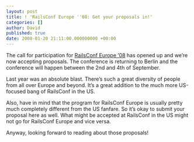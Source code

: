 ```yaml
---
layout: post
title: ! 'RailsConf Europe ''08: Get your proposals in!'
categories: []
author: David
published: true
date: 2008-01-20 21:11:00.000000000 +00:00
---
```

<p>The call for participation for <a href="http://www.railsconfeurope.com">RailsConf Europe &#8216;08</a> has opened up and we&#8217;re now accepting proposals. The conference is returning to Berlin and the conference will happen between the 2nd and 4th of September.</p>
<p>Last year was an absolute blast. There&#8217;s such a great diversity of people from all over Europe and beyond. It&#8217;s a great addition to the much more US-focused bang of RailsConf in the US.</p>
<p>Also, have in mind that the program for RailsConf Europe is usually pretty much completely different from the US fanfare. So it&#8217;s okay to submit your proposal here as well. What might be accepted at RailsConf in the US might not go for RailsConf Europe and vice versa.</p>
<p>Anyway, looking forward to reading about those proposals!</p>